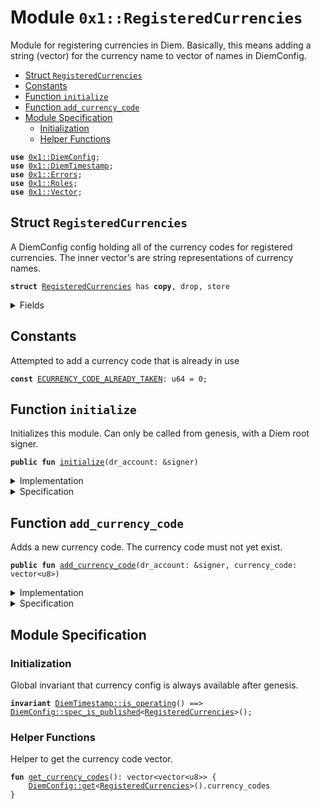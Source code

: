 
<a name="0x1_RegisteredCurrencies"></a>

# Module `0x1::RegisteredCurrencies`

Module for registering currencies in Diem. Basically, this means adding a
string (vector<u8>) for the currency name to vector of names in DiemConfig.


-  [Struct `RegisteredCurrencies`](#0x1_RegisteredCurrencies_RegisteredCurrencies)
-  [Constants](#@Constants_0)
-  [Function `initialize`](#0x1_RegisteredCurrencies_initialize)
-  [Function `add_currency_code`](#0x1_RegisteredCurrencies_add_currency_code)
-  [Module Specification](#@Module_Specification_1)
    -  [Initialization](#@Initialization_2)
    -  [Helper Functions](#@Helper_Functions_3)


<pre><code><b>use</b> <a href="DiemConfig.md#0x1_DiemConfig">0x1::DiemConfig</a>;
<b>use</b> <a href="DiemTimestamp.md#0x1_DiemTimestamp">0x1::DiemTimestamp</a>;
<b>use</b> <a href="../../../../../../move-stdlib/docs/Errors.md#0x1_Errors">0x1::Errors</a>;
<b>use</b> <a href="Roles.md#0x1_Roles">0x1::Roles</a>;
<b>use</b> <a href="../../../../../../move-stdlib/docs/Vector.md#0x1_Vector">0x1::Vector</a>;
</code></pre>



<a name="0x1_RegisteredCurrencies_RegisteredCurrencies"></a>

## Struct `RegisteredCurrencies`

A DiemConfig config holding all of the currency codes for registered
currencies. The inner vector<u8>'s are string representations of
currency names.


<pre><code><b>struct</b> <a href="RegisteredCurrencies.md#0x1_RegisteredCurrencies">RegisteredCurrencies</a> has <b>copy</b>, drop, store
</code></pre>



<details>
<summary>Fields</summary>


<dl>
<dt>
<code>currency_codes: vector&lt;vector&lt;u8&gt;&gt;</code>
</dt>
<dd>

</dd>
</dl>


</details>

<a name="@Constants_0"></a>

## Constants


<a name="0x1_RegisteredCurrencies_ECURRENCY_CODE_ALREADY_TAKEN"></a>

Attempted to add a currency code that is already in use


<pre><code><b>const</b> <a href="RegisteredCurrencies.md#0x1_RegisteredCurrencies_ECURRENCY_CODE_ALREADY_TAKEN">ECURRENCY_CODE_ALREADY_TAKEN</a>: u64 = 0;
</code></pre>



<a name="0x1_RegisteredCurrencies_initialize"></a>

## Function `initialize`

Initializes this module. Can only be called from genesis, with
a Diem root signer.


<pre><code><b>public</b> <b>fun</b> <a href="RegisteredCurrencies.md#0x1_RegisteredCurrencies_initialize">initialize</a>(dr_account: &signer)
</code></pre>



<details>
<summary>Implementation</summary>


<pre><code><b>public</b> <b>fun</b> <a href="RegisteredCurrencies.md#0x1_RegisteredCurrencies_initialize">initialize</a>(dr_account: &signer) {
    <a href="DiemTimestamp.md#0x1_DiemTimestamp_assert_genesis">DiemTimestamp::assert_genesis</a>();
    <a href="Roles.md#0x1_Roles_assert_diem_root">Roles::assert_diem_root</a>(dr_account);
    <a href="DiemConfig.md#0x1_DiemConfig_publish_new_config">DiemConfig::publish_new_config</a>(
        dr_account,
        <a href="RegisteredCurrencies.md#0x1_RegisteredCurrencies">RegisteredCurrencies</a> { currency_codes: <a href="../../../../../../move-stdlib/docs/Vector.md#0x1_Vector_empty">Vector::empty</a>() }
    );
}
</code></pre>



</details>

<details>
<summary>Specification</summary>



<pre><code><b>include</b> <a href="RegisteredCurrencies.md#0x1_RegisteredCurrencies_InitializeAbortsIf">InitializeAbortsIf</a>;
<b>include</b> <a href="RegisteredCurrencies.md#0x1_RegisteredCurrencies_InitializeEnsures">InitializeEnsures</a>;
</code></pre>




<a name="0x1_RegisteredCurrencies_InitializeAbortsIf"></a>


<pre><code><b>schema</b> <a href="RegisteredCurrencies.md#0x1_RegisteredCurrencies_InitializeAbortsIf">InitializeAbortsIf</a> {
    dr_account: signer;
    <b>include</b> <a href="DiemTimestamp.md#0x1_DiemTimestamp_AbortsIfNotGenesis">DiemTimestamp::AbortsIfNotGenesis</a>;
    <b>include</b> <a href="Roles.md#0x1_Roles_AbortsIfNotDiemRoot">Roles::AbortsIfNotDiemRoot</a>{account: dr_account};
    <b>include</b> <a href="DiemConfig.md#0x1_DiemConfig_PublishNewConfigAbortsIf">DiemConfig::PublishNewConfigAbortsIf</a>&lt;<a href="RegisteredCurrencies.md#0x1_RegisteredCurrencies">RegisteredCurrencies</a>&gt;;
}
</code></pre>




<a name="0x1_RegisteredCurrencies_InitializeEnsures"></a>


<pre><code><b>schema</b> <a href="RegisteredCurrencies.md#0x1_RegisteredCurrencies_InitializeEnsures">InitializeEnsures</a> {
    <b>include</b> <a href="DiemConfig.md#0x1_DiemConfig_PublishNewConfigEnsures">DiemConfig::PublishNewConfigEnsures</a>&lt;<a href="RegisteredCurrencies.md#0x1_RegisteredCurrencies">RegisteredCurrencies</a>&gt;{
        payload: <a href="RegisteredCurrencies.md#0x1_RegisteredCurrencies">RegisteredCurrencies</a> { currency_codes: <a href="../../../../../../move-stdlib/docs/Vector.md#0x1_Vector_empty">Vector::empty</a>() }
    };
    <b>ensures</b> len(<a href="RegisteredCurrencies.md#0x1_RegisteredCurrencies_get_currency_codes">get_currency_codes</a>()) == 0;
}
</code></pre>



</details>

<a name="0x1_RegisteredCurrencies_add_currency_code"></a>

## Function `add_currency_code`

Adds a new currency code. The currency code must not yet exist.


<pre><code><b>public</b> <b>fun</b> <a href="RegisteredCurrencies.md#0x1_RegisteredCurrencies_add_currency_code">add_currency_code</a>(dr_account: &signer, currency_code: vector&lt;u8&gt;)
</code></pre>



<details>
<summary>Implementation</summary>


<pre><code><b>public</b> <b>fun</b> <a href="RegisteredCurrencies.md#0x1_RegisteredCurrencies_add_currency_code">add_currency_code</a>(
    dr_account: &signer,
    currency_code: vector&lt;u8&gt;,
) {
    <b>let</b> config = <a href="DiemConfig.md#0x1_DiemConfig_get">DiemConfig::get</a>&lt;<a href="RegisteredCurrencies.md#0x1_RegisteredCurrencies">RegisteredCurrencies</a>&gt;();
    <b>assert</b>(
        !<a href="../../../../../../move-stdlib/docs/Vector.md#0x1_Vector_contains">Vector::contains</a>(&config.currency_codes, &currency_code),
        <a href="../../../../../../move-stdlib/docs/Errors.md#0x1_Errors_invalid_argument">Errors::invalid_argument</a>(<a href="RegisteredCurrencies.md#0x1_RegisteredCurrencies_ECURRENCY_CODE_ALREADY_TAKEN">ECURRENCY_CODE_ALREADY_TAKEN</a>)
    );
    <a href="../../../../../../move-stdlib/docs/Vector.md#0x1_Vector_push_back">Vector::push_back</a>(&<b>mut</b> config.currency_codes, currency_code);
    <a href="DiemConfig.md#0x1_DiemConfig_set">DiemConfig::set</a>(dr_account, config);
}
</code></pre>



</details>

<details>
<summary>Specification</summary>



<pre><code><b>include</b> <a href="RegisteredCurrencies.md#0x1_RegisteredCurrencies_AddCurrencyCodeAbortsIf">AddCurrencyCodeAbortsIf</a>;
<b>include</b> <a href="RegisteredCurrencies.md#0x1_RegisteredCurrencies_AddCurrencyCodeEnsures">AddCurrencyCodeEnsures</a>;
</code></pre>




<a name="0x1_RegisteredCurrencies_AddCurrencyCodeAbortsIf"></a>


<pre><code><b>schema</b> <a href="RegisteredCurrencies.md#0x1_RegisteredCurrencies_AddCurrencyCodeAbortsIf">AddCurrencyCodeAbortsIf</a> {
    dr_account: &signer;
    currency_code: vector&lt;u8&gt;;
    <b>include</b> <a href="DiemConfig.md#0x1_DiemConfig_SetAbortsIf">DiemConfig::SetAbortsIf</a>&lt;<a href="RegisteredCurrencies.md#0x1_RegisteredCurrencies">RegisteredCurrencies</a>&gt;{ account: dr_account };
}
</code></pre>


The same currency code can be only added once.


<pre><code><b>schema</b> <a href="RegisteredCurrencies.md#0x1_RegisteredCurrencies_AddCurrencyCodeAbortsIf">AddCurrencyCodeAbortsIf</a> {
    <b>aborts_if</b> contains(
        <a href="DiemConfig.md#0x1_DiemConfig_get">DiemConfig::get</a>&lt;<a href="RegisteredCurrencies.md#0x1_RegisteredCurrencies">RegisteredCurrencies</a>&gt;().currency_codes,
        currency_code
    ) <b>with</b> <a href="../../../../../../move-stdlib/docs/Errors.md#0x1_Errors_INVALID_ARGUMENT">Errors::INVALID_ARGUMENT</a>;
}
</code></pre>




<a name="0x1_RegisteredCurrencies_AddCurrencyCodeEnsures"></a>


<pre><code><b>schema</b> <a href="RegisteredCurrencies.md#0x1_RegisteredCurrencies_AddCurrencyCodeEnsures">AddCurrencyCodeEnsures</a> {
    currency_code: vector&lt;u8&gt;;
    <b>ensures</b> <a href="../../../../../../move-stdlib/docs/Vector.md#0x1_Vector_eq_push_back">Vector::eq_push_back</a>(<a href="RegisteredCurrencies.md#0x1_RegisteredCurrencies_get_currency_codes">get_currency_codes</a>(), <b>old</b>(<a href="RegisteredCurrencies.md#0x1_RegisteredCurrencies_get_currency_codes">get_currency_codes</a>()), currency_code);
    <b>include</b> <a href="DiemConfig.md#0x1_DiemConfig_SetEnsures">DiemConfig::SetEnsures</a>&lt;<a href="RegisteredCurrencies.md#0x1_RegisteredCurrencies">RegisteredCurrencies</a>&gt; {payload: <a href="DiemConfig.md#0x1_DiemConfig_get">DiemConfig::get</a>&lt;<a href="RegisteredCurrencies.md#0x1_RegisteredCurrencies">RegisteredCurrencies</a>&gt;()};
}
</code></pre>



</details>

<a name="@Module_Specification_1"></a>

## Module Specification



<a name="@Initialization_2"></a>

### Initialization


Global invariant that currency config is always available after genesis.


<pre><code><b>invariant</b> <a href="DiemTimestamp.md#0x1_DiemTimestamp_is_operating">DiemTimestamp::is_operating</a>() ==&gt; <a href="DiemConfig.md#0x1_DiemConfig_spec_is_published">DiemConfig::spec_is_published</a>&lt;<a href="RegisteredCurrencies.md#0x1_RegisteredCurrencies">RegisteredCurrencies</a>&gt;();
</code></pre>



<a name="@Helper_Functions_3"></a>

### Helper Functions


Helper to get the currency code vector.


<a name="0x1_RegisteredCurrencies_get_currency_codes"></a>


<pre><code><b>fun</b> <a href="RegisteredCurrencies.md#0x1_RegisteredCurrencies_get_currency_codes">get_currency_codes</a>(): vector&lt;vector&lt;u8&gt;&gt; {
    <a href="DiemConfig.md#0x1_DiemConfig_get">DiemConfig::get</a>&lt;<a href="RegisteredCurrencies.md#0x1_RegisteredCurrencies">RegisteredCurrencies</a>&gt;().currency_codes
}
</code></pre>


[//]: # ("File containing references which can be used from documentation")
[ACCESS_CONTROL]: https://github.com/diem/dip/blob/main/dips/dip-2.md
[ROLE]: https://github.com/diem/dip/blob/main/dips/dip-2.md#roles
[PERMISSION]: https://github.com/diem/dip/blob/main/dips/dip-2.md#permissions
